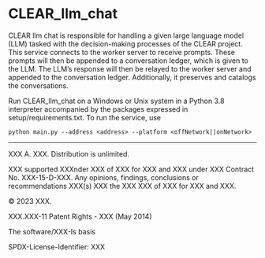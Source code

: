 # CLEAR_llm_chat

CLEAR llm chat is responsible for handling a given large language model (LLM) tasked with the decision-making processes of the CLEAR project. This service connects to the worker server to receive prompts. These prompts will then be appended to a conversation ledger, which is given to the LLM. The LLM’s response will then be relayed to the worker server and appended to the conversation ledger. Additionally, it preserves and catalogs the conversations.
 
Run CLEAR_llm_chat on a Windows or Unix system in a Python 3.8 interpreter accompanied by the packages expressed in setup/requirements.txt. To run the service, use
 
``python main.py --address <address> --platform <offNetwork||onNetwork>``

-----

XXX A. XXX. Distribution is unlimited.
 
XXX supported XXXnder XXX of XXX for XXX and XXX under XXX Contract No. XXX-15-D-XXX. Any opinions, findings, conclusions or recommendations XXX(s) XXX the XXX XXX of XXX for XXX and XXX.

© 2023 XXX.

XXX.XXX-11 Patent Rights - XXX (May 2014)

The software/XXX-Is basis

SPDX-License-Identifier: XXX
